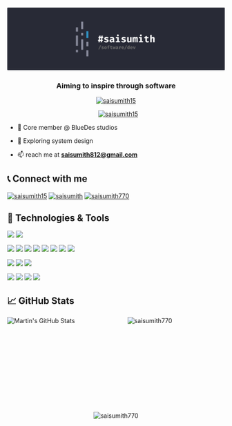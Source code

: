 [![Header](https://raw.githubusercontent.com/saisumith770/saisumith770/master/github_profile_banner.svg "Header")](https://saisumith.netlify.app)

<h3 align="center">Aiming to inspire through software</h3>

<div align="center">
 <a href="https://twitter.com/saisumith15" target="blank"><img src="https://img.shields.io/twitter/follow/saisumith15?logo=twitter&style=for-the-badge" alt="saisumith15" /></a>

<a style="margin-left:10px;" href="https://www.linkedin.com/in/sai-sumith-a2b0061b5/" target="blank"><img src="https://img.shields.io/twitter/follow/saisumith?logo=linkedin&style=for-the-badge" alt="saisumith15" /></a>

</div>

- 🔭 Core member @ BlueDes studios

- 🌱 Exploring system design

- 📫 reach me at **saisumith812@gmail.com**

## 📞 Connect with me

<p align="left">
<a href="https://twitter.com/saisumith15" target="blank"><img align="center" src="https://raw.githubusercontent.com/rahuldkjain/github-profile-readme-generator/master/src/images/icons/Social/twitter.svg" alt="saisumith15" height="30" width="40" /></a>
<a href="https://www.linkedin.com/in/sai-sumith-a2b0061b5/" target="blank"><img align="center" src="https://raw.githubusercontent.com/rahuldkjain/github-profile-readme-generator/master/src/images/icons/Social/linked-in-alt.svg" alt="saisumith" height="30" width="40" /></a>
<a href="https://leetcode.com/saisumith770/" target="blank"><img align="center" src="https://raw.githubusercontent.com/rahuldkjain/github-profile-readme-generator/master/src/images/icons/Social/leet-code.svg" alt="saisumith770" height="30" width="40" /></a>
</p>

## 🔧 Technologies & Tools

![](https://img.shields.io/badge/OS-Linux-informational?style=flat&logo=linux&logoColor=white&color=2bbc8a)
![](https://img.shields.io/badge/Editor-Neovim-informational?style=flat&logo=neovim&logoColor=white&color=2bbc8a)

![](https://img.shields.io/badge/Code-Typescript-informational?style=flat&logo=typescript&logoColor=white&color=2bbc8a)
![](https://img.shields.io/badge/Code-JavaScript-informational?style=flat&logo=javascript&logoColor=white&color=2bbc8a)
![](https://img.shields.io/badge/Code-Golang-informational?style=flat&logo=go&logoColor=white&color=2bbc8a)
![](https://img.shields.io/badge/Code-Dart-informational?style=flat&logo=dart&logoColor=white&color=2bbc8a)
![](https://img.shields.io/badge/Code-Python-informational?style=flat&logo=python&logoColor=white&color=2bbc8a)
![](https://img.shields.io/badge/Code-Java-informational?style=flat&logo=java&logoColor=white&color=2bbc8a)
![](https://img.shields.io/badge/Code-C-informational?style=flat&logo=c&logoColor=white&color=2bbc8a)
![](https://img.shields.io/badge/Code-Elixir-informational?style=flat&logo=elixir&logoColor=white&color=2bbc8a)

![](https://img.shields.io/badge/Code-React-informational?style=flat&logo=react&logoColor=white&color=2bbc8a)
![](https://img.shields.io/badge/Code-Flutter-informational?style=flat&logo=flutter&logoColor=white&color=2bbc8a)
![](https://img.shields.io/badge/Code-Android-informational?style=flat&logo=android&logoColor=white&color=2bbc8a)

![](https://img.shields.io/badge/Shell-Fish-informational?style=flat&logo=gnu-bash&logoColor=white&color=2bbc8a)
![](https://img.shields.io/badge/Tools-MySQL-informational?style=flat&logo=mysql&logoColor=white&color=2bbc8a)
![](https://img.shields.io/badge/Tools-PostgreSQL-informational?style=flat&logo=postgresql&logoColor=white&color=2bbc8a)
![](https://img.shields.io/badge/Tools-Docker-informational?style=flat&logo=docker&logoColor=white&color=2bbc8a)

## &#x1f4c8; GitHub Stats

<div style="display:flex;flex-wrap:wrap;justify-content:space-between">
  <img align="center" height="200px" src="https://github-readme-stats.vercel.app/api?username=saisumith770&show_icons=true&line_height=27&count_private=true&title_color=ffffff&text_color=c9cacc&icon_color=2bbc8a&bg_color=1d1f21" alt="Martin's GitHub Stats" />
<img align="center" height="200px" src="https://github-readme-stats.vercel.app/api/top-langs?username=saisumith770&show_icons=true&locale=en&layout=compact&tex&title_color=ffffff&text_color=c9cacc&icon_color=2bbc8a&bg_color=1d1f21" alt="saisumith770" /></p>
  </div>

<div align="center"><img style="position:relative;top:20px" src="https://github-readme-streak-stats.herokuapp.com/?user=saisumith770" alt="saisumith770" /></div>
